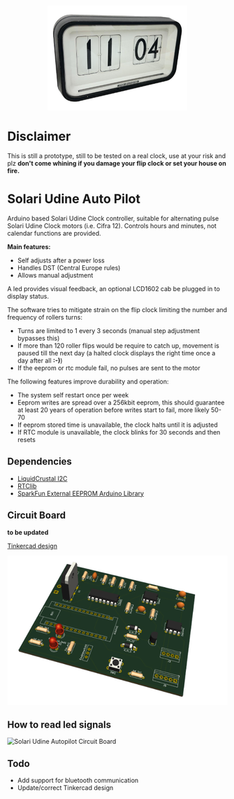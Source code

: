 <p align="center"><img src="cifra12.png" width="320px" alt="Solari Udine Cifra 12"/></p>


# Disclaimer
This is still a prototype, still to be tested on a real clock, use at your risk and plz **don't come whining if you damage your flip clock or set your house on fire.**



# Solari Udine Auto Pilot

Arduino based Solari Udine Clock controller, suitable for alternating pulse Solari Udine Clock motors (i.e. Cifra 12). Controls hours and minutes, not calendar functions are provided.

**Main features:**
- Self adjusts after a power loss
- Handles DST (Central Europe rules)
- Allows manual adjustment

A led provides visual feedback, an optional LCD1602 cab be plugged in to display status. 

The software tries to mitigate strain on the flip clock limiting the number and frequency of rollers turns:
- Turns are limited to 1 every 3 seconds (manual step adjustment bypasses this)
- If more than 120 roller flips would be require to catch up, movement is paused till the next day (a halted clock displays the right time once a day after all **:-)**)
- If the eeprom or rtc module fail, no pulses are sent to the motor

The following features improve durability and operation:
- The system self restart once per week
- Eeprom writes are spread over a 256kbit eeprom, this should guarantee at least 20 years of operation before writes start to fail, more likely 50-70
- If eeprom stored time is unavailable, the clock halts until it is adjusted
- If RTC module is unavailable, the clock blinks for 30 seconds and then resets

## Dependencies

- [LiquidCrustal I2C](https://github.com/johnrickman/LiquidCrystal_I2C)
- [RTClib](https://github.com/adafruit/RTClib)
- [SparkFun External EEPROM Arduino Library](https://github.com/sparkfun/SparkFun_External_EEPROM_Arduino_Library)

## Circuit Board
**to be updated**

[Tinkercad design](https://www.tinkercad.com/things/edBA37nszuH-solari-udine-autopilot?sharecode=Utxk19oz_5hmAhspum-ylxp-65AgX1UbVL5bwIXLegg)

<img src="controllersolari.png" width="640px" alt="Solari Udine Autopilot Circuit Board">

## How to read led signals



<img src="feedbackledpulses" width="640px" alt="Solari Udine Autopilot Circuit Board">

## Todo
- Add support for bluetooth communication
- Update/correct Tinkercad design
